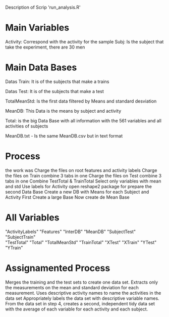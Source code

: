 
Description of Scrip 'run_analysis.R'

# Main Variables

Activity: Correspond with the activity for the sample
Subj: Is the subject that take the experiment, there are 30 men

# Main Data Bases

Datas Train: It is of the subjects that make a trains

Datas Test: It is of the subjects that make a test

TotalMeanStd: Is the first data filtered by Means and standard desviation

MeanDB: This Data is the means by subject and activity

Total: is the big Data Base with all information with the 561 variables and all activities of subjects

MeanDB.txt - Is the same MeanDB.csv but in text format

# Process

the work was
Charge the files on root features and activity labels
Charge the files on Train
combine 3 tabs in one
Charge the files on Test
combine 3 tabs in one
Combine TestTotal & TrainTotal
Select only variables with mean and std
Use labels for Activity
open reshape2 package for prepare the second Data Base
Create a new DB with Means for each Subject and Activity
First Create a large Base
Now create de Mean Base

# All Variables

"ActivityLabels" "Features"       "InterDB"        "MeanDB"         "SubjectTest"    "SubjectTrain"  
 "TestTotal"      "Total"          "TotalMeanStd"   "TrainTotal"     "XTest"          "XTrain"         "YTest"         
 "YTrain"    

# Assignamented Process

Merges the training and the test sets to create one data set.
Extracts only the measurements on the mean and standard deviation for each measurement.
Uses descriptive activity names to name the activities in the data set
Appropriately labels the data set with descriptive variable names.
From the data set in step 4, creates a second, independent tidy data set with the average of each variable for each activity and each subject.
